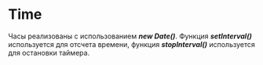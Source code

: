 # Time

Часы реализованы с использованием ***new Date()***. Функция ***setInterval()*** используется для отсчета времени, функция ***stopInterval()*** используется для остановки таймера.
